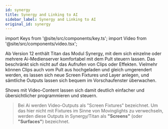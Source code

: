 ```yaml
---
id: synergy
title: Synergy and Linking to AI
sidebar_label: Synergy and Linking to AI
original_id: synergy
---
```


import Keys from '@site/src/components/key.ts';
import Video from '@site/src/components/video.tsx';

[](https://youtu.be/twfDqjNFasA "Synergy")

Ab Version 12 enthält Titan das Modul Synergy, mit dem sich einzelne
oder mehrere Ai-Medienserver komfortabel mit dem Pult steuern lassen.
Das beschränkt sich nicht auf das Aufrufen von Clips oder Effekten.
Vielmehr können Clips auch vom Pult aus hochgeladen und gleich
umgerendert werden, es lassen sich neue Screen Fixtures und Layer
anlegen, und sämtliche Outputs lassen sich bequem im Vorschaufenster
überwachen.

Shows mit Video-Content lassen sich damit deutlich einfacher und
übersichtlicher programmieren und steuern.

> Bei Ai werden Video-Outputs als "Screen Fixtures" bezeichnet. Um das hier nicht mit Fixtures im Sinne von Movinglights zu verwechseln, werden diese Outputs in Synergy/Titan als <strong>"Screens"</strong> (oder <strong>"Surfaces"</strong>) bezeichnet.

